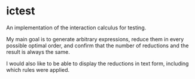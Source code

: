 # ictest

An implementation of the interaction calculus for testing.

My main goal is to generate arbitrary expressions, reduce them in every possible optimal order, and confirm that the number of reductions and the result is always the same.

I would also like to be able to display the reductions in text form, including which rules were applied.
